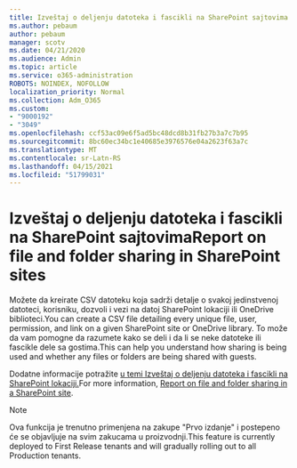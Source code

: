 ```yaml
---
title: Izveštaj o deljenju datoteka i fascikli na SharePoint sajtovima
ms.author: pebaum
author: pebaum
manager: scotv
ms.date: 04/21/2020
ms.audience: Admin
ms.topic: article
ms.service: o365-administration
ROBOTS: NOINDEX, NOFOLLOW
localization_priority: Normal
ms.collection: Adm_O365
ms.custom:
- "9000192"
- "3049"
ms.openlocfilehash: ccf53ac09e6f5ad5bc48dcd8b31fb27b3a7c7b95
ms.sourcegitcommit: 8bc60ec34bc1e40685e3976576e04a2623f63a7c
ms.translationtype: MT
ms.contentlocale: sr-Latn-RS
ms.lasthandoff: 04/15/2021
ms.locfileid: "51799031"
---
```

# <a name="report-on-file-and-folder-sharing-in-sharepoint-sites"></a><span data-ttu-id="18989-102">Izveštaj o deljenju datoteka i fascikli na SharePoint sajtovima</span><span class="sxs-lookup"><span data-stu-id="18989-102">Report on file and folder sharing in SharePoint sites</span></span>

<span data-ttu-id="18989-103">Možete da kreirate CSV datoteku koja sadrži detalje o svakoj jedinstvenoj datoteci, korisniku, dozvoli i vezi na datoj SharePoint lokaciji ili OneDrive biblioteci.</span><span class="sxs-lookup"><span data-stu-id="18989-103">You can create a CSV file detailing every unique file, user, permission, and link on a given SharePoint site or OneDrive library.</span></span> <span data-ttu-id="18989-104">To može da vam pomogne da razumete kako se deli i da li se neke datoteke ili fascikle dele sa gostima.</span><span class="sxs-lookup"><span data-stu-id="18989-104">This can help you understand how sharing is being used and whether any files or folders are being shared with guests.</span></span>

<span data-ttu-id="18989-105">Dodatne informacije potražite [u temi Izveštaj o deljenju datoteka i fascikli na SharePoint lokaciji.](https://docs.microsoft.com/sharepoint/sharing-reports)</span><span class="sxs-lookup"><span data-stu-id="18989-105">For more information, [Report on file and folder sharing in a SharePoint site](https://docs.microsoft.com/sharepoint/sharing-reports).</span></span>

> [!NOTE]
> <span data-ttu-id="18989-106">Ova funkcija je trenutno primenjena na zakupe "Prvo izdanje" i postepeno će se objavljuje na svim zakucama u proizvodnji.</span><span class="sxs-lookup"><span data-stu-id="18989-106">This feature is currently deployed to First Release tenants and will gradually rolling out to all Production tenants.</span></span>